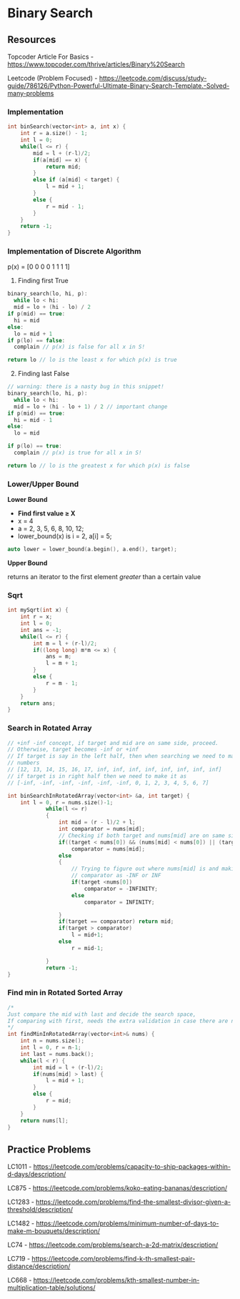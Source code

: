 # Binary Search
## Resources
Topcoder Article For Basics - https://www.topcoder.com/thrive/articles/Binary%20Search

Leetcode (Problem Focused) - https://leetcode.com/discuss/study-guide/786126/Python-Powerful-Ultimate-Binary-Search-Template.-Solved-many-problems

### Implementation

```cpp
int binSearch(vector<int> a, int x) {
    int r = a.size() - 1;
    int l = 0;
    while(l <= r) {
        mid = l + (r-l)/2;
        if(a[mid] == x) {
            return mid;
        } 
        else if (a[mid] < target) {
            l = mid + 1;
        }
        else {
            r = mid - 1;
        }
    }
    return -1;
}
```

### Implementation of Discrete Algorithm

p(x) = [0 0 0 0 1 1 1 1]

1. Finding first True

```cpp
binary_search(lo, hi, p):
  while lo < hi:
  mid = lo + (hi - lo) / 2
if p(mid) == true:
  hi = mid
else:
  lo = mid + 1
if p(lo) == false:
  complain // p(x) is false for all x in S!

return lo // lo is the least x for which p(x) is true
```

2. Finding last False

```cpp
// warning: there is a nasty bug in this snippet!
binary_search(lo, hi, p):
  while lo < hi:
  mid = lo + (hi - lo + 1) / 2 // important change
if p(mid) == true:
  hi = mid - 1
else:
  lo = mid

if p(lo) == true:
  complain // p(x) is true for all x in S!

return lo // lo is the greatest x for which p(x) is false
```

### Lower/Upper Bound

**Lower Bound**

- **Find first value ≥ X**
- x = 4
- a = 2, 3, 5, 6, 8, 10, 12;
- lower_bound(x) is i = 2, a[i] = 5;

```cpp
auto lower = lower_bound(a.begin(), a.end(), target);
```

**Upper Bound** 

returns an iterator to the first element *greater* than a certain value

### Sqrt

```cpp
int mySqrt(int x) {
    int r = x;
    int l = 0;
    int ans = -1;
    while(l <= r) {
        int m = l + (r-l)/2;
        if((long long) m*m <= x) {
            ans = m;
            l = m + 1;
        }
        else {
            r = m - 1;
        }
    }
    return ans;
}
```

### Search in Rotated Array

```cpp
// +inf -inf concept, if target and mid are on same side, proceed. 
// Otherwise, target becomes -inf or +inf
// If target is say in the left half, then when searching we need to make the 
// numbers
// [12, 13, 14, 15, 16, 17, inf, inf, inf, inf, inf, inf, inf, inf]
// if target is in right half then we need to make it as
// [-inf, -inf, -inf, -inf, -inf, -inf, 0, 1, 2, 3, 4, 5, 6, 7]

int binSearchInRotatedArray(vector<int> &a, int target) {
    int l = 0, r = nums.size()-1;
            while(l <= r)
            {
                int mid = (r - l)/2 + l;
                int comparator = nums[mid];
                // Checking if both target and nums[mid] are on same side.
                if((target < nums[0]) && (nums[mid] < nums[0]) || (target >= nums[0]) && (nums[mid] >= nums[0]))
                    comparator = nums[mid];
                else
                {
                    // Trying to figure out where nums[mid] is and making 
                    // comparator as -INF or INF
                    if(target <nums[0])
                        comparator = -INFINITY;
                    else 
                        comparator = INFINITY;

                }
                if(target == comparator) return mid;
                if(target > comparator)            
                    l = mid+1;            
                else
                    r = mid-1;

            }
            return -1;
}
```

### Find min in Rotated Sorted Array

```cpp
/* 
Just compare the mid with last and decide the search space, 
If comparing with first, needs the extra validation in case there are no rotations.
*/
int findMinInRotatedArray(vector<int>& nums) {
    int n = nums.size();
    int l = 0, r = n-1;
    int last = nums.back();
    while(l < r) {
        int mid = l + (r-l)/2;
        if(nums[mid] > last) {
            l = mid + 1;
        }
        else {
            r = mid;
        }
    }
    return nums[l];
}
```


## Practice Problems
LC1011 - https://leetcode.com/problems/capacity-to-ship-packages-within-d-days/description/

LC875 - https://leetcode.com/problems/koko-eating-bananas/description/

LC1283 - https://leetcode.com/problems/find-the-smallest-divisor-given-a-threshold/description/

LC1482 - https://leetcode.com/problems/minimum-number-of-days-to-make-m-bouquets/description/

LC74 - https://leetcode.com/problems/search-a-2d-matrix/description/

LC719 - https://leetcode.com/problems/find-k-th-smallest-pair-distance/description/ 

LC668 - https://leetcode.com/problems/kth-smallest-number-in-multiplication-table/solutions/
